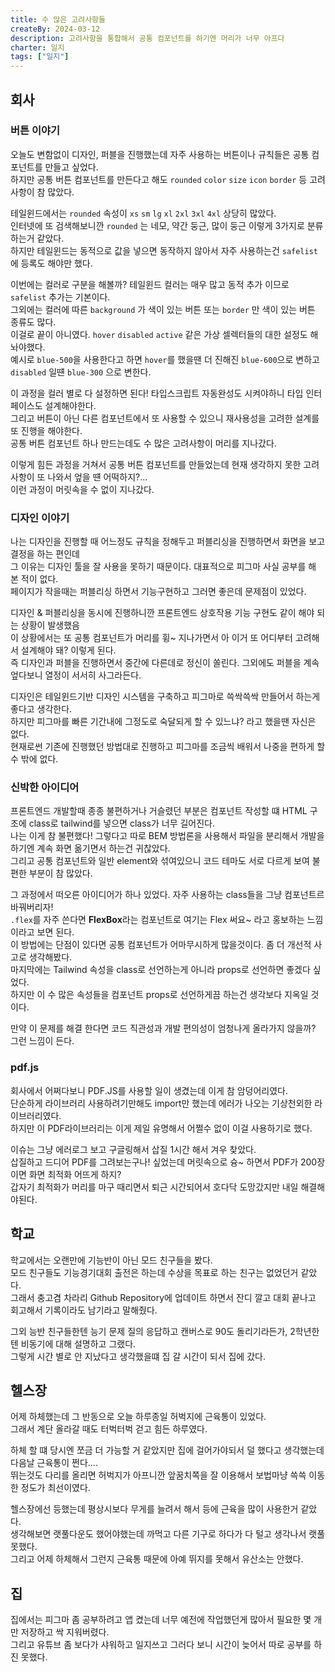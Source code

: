 ```yaml
---
title: 수 많은 고려사항들
createBy: 2024-03-12
description: 고려사항을 통합해서 공통 컴포넌트를 하기엔 머리가 너무 아프다
charter: 일지
tags: ["일지"]
---
```


## 회사

### 버튼 이야기

오늘도 변함없이 디자인, 퍼블을 진행했는데 자주 사용하는 버튼이나 규칙들은 공통 컴포넌트를 만들고 싶었다.  
하지만 공통 버튼 컴포넌트를 만든다고 해도 `rounded` `color` `size` `icon` `border` 등 고려사항이 참 많았다.

테일윈드에서는 `rounded` 속성이 `xs` `sm` `lg` `xl` `2xl` `3xl` `4xl` 상당히 많았다.  
인터넷에 또 검색해보니깐 `rounded` 는 네모, 약간 둥근, 많이 둥근 이렇게 3가지로 분류하는거 같았다.  
하지만 테일윈드는 동적으로 값을 넣으면 동작하지 않아서 자주 사용하는건 `safelist`에 등록도 해야만 했다.

이번에는 컬러로 구분을 해볼까? 테일윈드 컬러는 매우 많고 동적 추가 이므로 `safelist` 추가는 기본이다.  
그외에는 컬러에 따른 `background` 가 색이 있는 버튼 또는 `border` 만 색이 있는 버튼 종류도 많다.  
이걸로 끝이 아니였다. `hover` `disabled` `active` 같은 가상 셀렉터들의 대한 설정도 해놔야했다.  
예시로 `blue-500`을 사용한다고 하면 `hover`를 했을땐 더 진해진 `blue-600`으로 변하고 `disabled` 일떈 `blue-300` 으로 변한다.

이 과정을 컬러 별로 다 설정하면 된다! 타입스크립트 자동완성도 시켜야하니 타입 인터페이스도 설계해야한다.  
그리고 버튼이 아닌 다른 컴포넌트에서 또 사용할 수 있으니 재사용성을 고려한 설계를 또 진행을 해야한다.  
공통 버튼 컴포넌트 하나 만드는데도 수 많은 고려사항이 머리를 지나갔다.

이렇게 힘든 과정을 거쳐서 공통 버튼 컴포넌트를 만들었는데 현재 생각하지 못한 고려사항이 또 나와서 엎을 떈 어떡하지?...  
이런 과정이 머릿속을 수 없이 지나갔다.

### 디자인 이야기

나는 디자인을 진행할 때 어느정도 규칙을 정해두고 퍼블리싱을 진행하면서 화면을 보고 결정을 하는 편인데  
그 이유는 디자인 툴을 잘 사용을 못하기 때문이다. 대표적으로 피그마 사실 공부를 해 본 적이 없다.  
페이지가 작을때는 퍼블리싱 하면서 기능구현하고 그러면 좋은데 문제점이 있었다.

디자인 & 퍼블리싱을 동시에 진행하니깐 프론트엔드 상호작용 기능 구현도 같이 해야 되는 상황이 발생했음  
이 상황에서는 또 공통 컴포넌트가 머리를 휭~ 지나가면서 아 이거 또 어디부터 고려해서 설계해야 돼? 이렇게 된다.  
즉 디자인과 퍼블을 진행하면서 중간에 다른데로 정신이 쏠린다. 그외에도 퍼블을 계속 엎다보니 열정이 서서히 사그라든다.

디자인은 테일윈드기반 디자인 시스템을 구축하고 피그마로 쓱싹쓱싹 만들어서 하는게 좋다고 생각한다.  
하지만 피그마를 빠른 기간내에 그정도로 숙달되게 할 수 있느냐? 라고 했을땐 자신은 없다.  
현재로썬 기존에 진행했던 방법대로 진행하고 피그마를 조금씩 배워서 나중을 편하게 할 수 밖에 없다.

### 신박한 아이디어

프론트엔드 개발할때 종종 불편하거나 거슬렸던 부분은 컴포넌트 작성할 떄 HTML 구조에 class로 tailwind를 넣으면 class가 너무 길어진다.  
나는 이게 참 불편했다! 그렇다고 따로 BEM 방법론을 사용해서 파일을 분리해서 개발을 하기엔 계속 화면 옮기면서 하는건 귀찮았다.  
그리고 공통 컴포넌트와 일반 element와 섞여있으니 코드 테마도 서로 다르게 보여 불편한 부분이 참 많았다.

그 과정에서 떠오른 아이디어가 하나 있었다. 자주 사용하는 class들을 그냥 컴포넌트르 바꿔버리자!  
`.flex`를 자주 쓴다면 **FlexBox**라는 컴포넌트로 여기는 Flex 써요~ 라고 홍보하는 느낌이라고 보면 된다.  
이 방법에는 단점이 있다면 공통 컴포넌트가 어마무시하게 많을것이다. 좀 더 개선적 사고로 생각해봤다.  
마지막에는 Tailwind 속성을 class로 선언하는게 아니라 props로 선언하면 좋겠다 싶었다.  
하지만 이 수 많은 속성들을 컴포넌트 props로 선언하게끔 하는건 생각보다 지옥일 것이다.

만약 이 문제를 해결 한다면 코드 직관성과 개발 편의성이 엄청나게 올라가지 않을까? 그런 느낌이 든다.

### pdf.js

회사에서 어쩌다보니 PDF.JS를 사용할 일이 생겼는데 이게 참 암덩어리였다.  
단순하게 라이브러리 사용하려기만해도 import만 했는데 에러가 나오는 기상천외한 라이브러리였다.  
하지만 이 PDF라이브러리는 이게 제일 유명해서 어쩔수 없이 이걸 사용하기로 했다.

이슈는 그냥 에러로그 보고 구글링해서 삽질 1시간 해서 겨우 찾았다.  
삽질하고 드디어 PDF를 그려보는구나! 싶었는데 머릿속으로 슝~ 하면서 PDF가 200장이면 화면 최적화 어뜨게 하지?  
갑자기 최적화가 머리를 마구 때리면서 퇴근 시간되어서 호다닥 도망갔지만 내일 해결해야된다.

## 학교

학교에서는 오랜만에 기능반이 아닌 모드 친구들을 봤다.  
모드 친구들도 기능경기대회 출전은 하는데 수상을 목표로 하는 친구는 없었던거 같았다.  
그래서 충고겸 차라리 Github Repository에 업데이트 하면서 잔디 깔고 대회 끝나고 회고해서 기록이라도 남기라고 말해줬다.

그외 능반 친구들한텐 능기 문제 질의 응답하고 캔버스로 90도 돌리기라든가, 2학년한텐 비동기에 대해 설명하고 그랬다.  
그렇게 시간 별로 안 지났다고 생각했을떄 집 갈 시간이 되서 집에 갔다.

## 헬스장

어제 하체했는데 그 반동으로 오늘 하루종일 허벅지에 근육통이 있었다.  
그래서 계단 올라갈 때도 터벅터벅 걷고 힘든 하루였다.

하체 할 떄 당시엔 쪼금 더 가능할 거 같았지만 집에 걸어가야되서 덜 했다고 생각했는데 다음날 근육통이 쩐다....  
뛰는것도 다리를 올리면 허벅지가 아프니깐 앞꿈치쪽을 잘 이용해서 보법마냥 쓱쓱 이동한 정도가 최선이였다.

헬스장에선 등했는데 평상시보다 무게를 늘려서 해서 등에 근육을 많이 사용한거 같았다.  
생각해보면 랫풀다운도 했어야했는데 까먹고 다른 기구로 하다가 다 털고 생각나서 랫풀 못했다.  
그리고 어제 하체해서 그런지 근육통 때문에 아예 뛰지를 못해서 유산소는 안했다.

## 집

집에서는 피그마 좀 공부하려고 앱 켰는데 너무 예전에 작업했던게 많아서 필요한 몇 개만 저장하고 싹 지워버렸다.  
그리고 유튜브 좀 보다가 샤워하고 일지쓰고 그러다 보니 시간이 늦어서 따로 공부를 하진 못했다.
